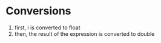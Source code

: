 # Conversions

1. first, i is converted to float
2. then, the result of the expression is converted to double